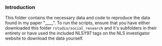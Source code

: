 ### Introduction
This folder contains the necessary data and code to reproduce the data found in my paper "____". To run the scripts, ensure that you have either downloaded this folder `rstudio/social_research` and it's subfolders in their entirety or have used the included NLSY97 tags on the NLS investigator website to download the data yourself.